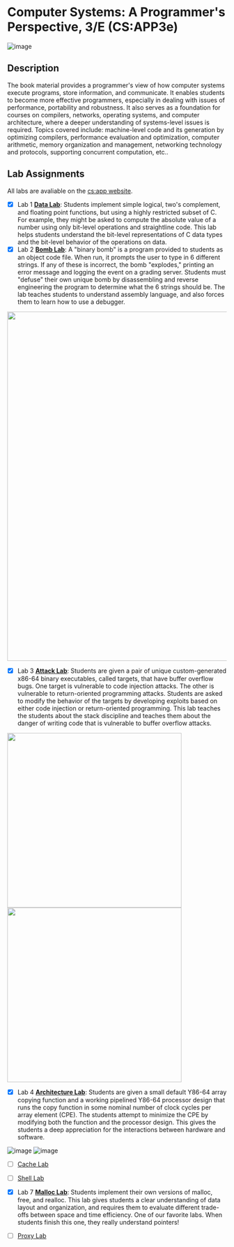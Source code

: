 # Computer Systems: A Programmer's Perspective, 3/E (CS:APP3e)
![image](https://github.com/user-attachments/assets/08041e99-861f-464b-b664-dbbcc320fd8c)

## Description
The book material provides a programmer's view of how computer systems execute programs, store information, and communicate. It enables students to become more effective programmers, especially in dealing with issues of performance, portability and robustness. It also serves as a foundation for courses on compilers, networks, operating systems, and computer architecture, where a deeper understanding of systems-level issues is required. Topics covered include: machine-level code and its generation by optimizing compilers, performance evaluation and optimization, computer arithmetic, memory organization and management, networking technology and protocols, supporting concurrent computation, etc..

## Lab Assignments
All labs are avaliable on the [cs:app website](https://csapp.cs.cmu.edu/).

- [x] Lab 1 [**Data Lab**](https://github.com/notDroid/CS-APP/tree/main/Lab1-DataLab): Students implement simple logical, two's complement, and floating point functions, but using a highly restricted subset of C. For example, they might be asked to compute the absolute value of a number using only bit-level operations and straightline code. This lab helps students understand the bit-level representations of C data types and the bit-level behavior of the operations on data.
- [x] Lab 2 [**Bomb Lab**](https://github.com/notDroid/CS-APP/tree/main/Lab2-BombLab): A "binary bomb" is a program provided to students as an object code file. When run, it prompts the user to type in 6 different strings. If any of these is incorrect, the bomb "explodes," printing an error message and logging the event on a grading server. Students must "defuse" their own unique bomb by disassembling and reverse engineering the program to determine what the 6 strings should be. The lab teaches students to understand assembly language, and also forces them to learn how to use a debugger.
<img src = "https://github.com/user-attachments/assets/df5e4774-7642-4897-9148-d4a2c7e4f658" width="800">

- [x] Lab 3 [**Attack Lab**](https://github.com/notDroid/CS-APP/tree/main/Lab3-AttackLab): Students are given a pair of unique custom-generated x86-64 binary executables, called targets, that have buffer overflow bugs. One target is vulnerable to code injection attacks. The other is vulnerable to return-oriented programming attacks. Students are asked to modify the behavior of the targets by developing exploits based on either code injection or return-oriented programming. This lab teaches the students about the stack discipline and teaches them about the danger of writing code that is vulnerable to buffer overflow attacks.

<img src="https://github.com/user-attachments/assets/6ce4346f-8978-4d5d-b11b-529a293d8ba4" width="400">
<img src="https://github.com/user-attachments/assets/82de30c7-6e24-4390-b6f1-b5b03ddefc55" width = "400">

- [x] Lab 4 [**Architecture Lab**](https://github.com/notDroid/CS-APP/tree/main/Lab4-ArchLab): Students are given a small default Y86-64 array copying function and a working pipelined Y86-64 processor design that runs the copy function in some nominal number of clock cycles per array element (CPE). The students attempt to minimize the CPE by modifying both the function and the processor design. This gives the students a deep appreciation for the interactions between hardware and software.

![image](https://github.com/user-attachments/assets/32d5b758-6c2f-4136-bb24-7e72bdf50d9c)
![image](https://github.com/user-attachments/assets/bd3ef8cc-79cb-46a4-ad8a-e551fc8ad443)

- [ ] [Cache Lab]()
- [ ] [Shell Lab]()
- [x] Lab 7 [**Malloc Lab**](https://github.com/notDroid/CS-APP/tree/main/Lab7-MallocLab): Students implement their own versions of malloc, free, and realloc. This lab gives students a clear understanding of data layout and organization, and requires them to evaluate different trade-offs between space and time efficiency. One of our favorite labs. When students finish this one, they really understand pointers!

- [ ] [Proxy Lab]()
